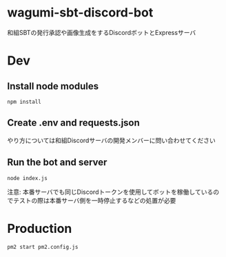 # wagumi-sbt-discord-bot

和組SBTの発行承認や画像生成をするDiscordボットとExpressサーバ

# Dev

## Install node modules

```shell
npm install
```

## Create .env and requests.json

やり方については和組Discordサーバの開発メンバーに問い合わせてください

## Run the bot and server

```shell
node index.js
```

注意: 本番サーバでも同じDiscordトークンを使用してボットを稼働しているのでテストの際は本番サーバ側を一時停止するなどの処置が必要

# Production

```shell
pm2 start pm2.config.js
```
